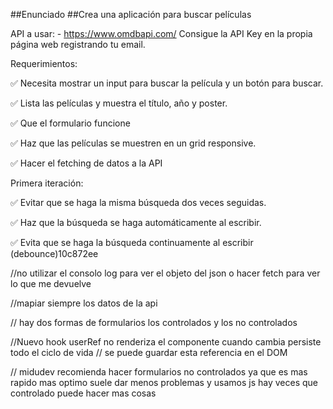##Enunciado
##Crea una aplicación para buscar películas

API a usar: - https://www.omdbapi.com/ Consigue la API Key en la propia página web registrando tu email.

Requerimientos:

✅ Necesita mostrar un input para buscar la película y un botón para buscar.

✅ Lista las películas y muestra el título, año y poster.

✅ Que el formulario funcione

✅ Haz que las películas se muestren en un grid responsive.

✅ Hacer el fetching de datos a la API

Primera iteración:

✅ Evitar que se haga la misma búsqueda dos veces seguidas.

✅ Haz que la búsqueda se haga automáticamente al escribir.

✅ Evita que se haga la búsqueda continuamente al escribir (debounce)10c872ee


//no utilizar el consolo log para ver el objeto del json o hacer fetch para ver lo que me devuelve

//mapiar siempre los datos de la api


// hay dos formas de formularios los controlados y los no controlados

//Nuevo hook userRef no renderiza el componente cuando cambia persiste todo el ciclo de vida
// se puede guardar esta referencia en el DOM

// midudev recomienda hacer formularios no controlados ya que es mas rapido mas optimo suele dar menos problemas y usamos js hay veces que controlado puede hacer mas cosas


